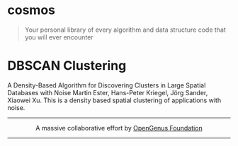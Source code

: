 # cosmos
> Your personal library of every algorithm and data structure code that you will ever encounter

# DBSCAN Clustering
A Density-Based Algorithm for Discovering Clusters in Large Spatial Databases with Noise Martin Ester, Hans-Peter Kriegel, Jörg Sander, Xiaowei Xu. This is a density based spatial clustering of applications with noise.


---

<p align="center">
	A massive collaborative effort by <a href="https://github.com/OpenGenus/cosmos">OpenGenus Foundation</a> 
</p>

---
